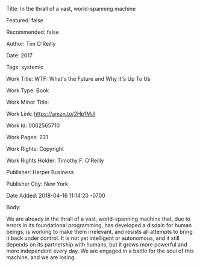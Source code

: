 Title: In the thrall of a vast, world-spanning machine

Featured: false

Recommended: false

Author: Tim O'Reilly

Date: 2017

Tags: systemic

Work Title: WTF: What's the Future and Why It's Up To Us

Work Type: Book

Work Minor Title:  

Work Link: https://amzn.to/2Hp1MJI

Work Id:  0062565710

Work Pages:  231

Work Rights:  Copyright

Work Rights Holder:  Timothy F. O'Reilly

Publisher:  Harper Business

Publisher City:  New York

Date Added: 2018-04-16 11:14:20 -0700

Body:

We are already in the thrall of a vast, world-spanning machine that, due to errors in its foundational programming, has developed a disdain for human beings, is working to make them irrelevant, and resists all attempts to bring it back under control. It is not yet intelligent or autonomous, and it still depends on its partnership with humans, but it grows more powerful and more independent every day. We are engaged in a battle for the soul of this machine, and we are losing. 


